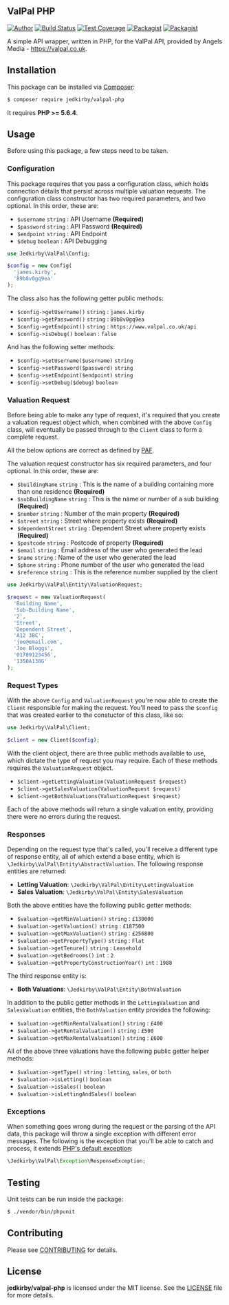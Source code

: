 ValPal PHP
-------
[![Author](https://img.shields.io/badge/author-@jedkirby-blue.svg?style=flat-square)](https://twitter.com/jedkirby)
[![Build Status](https://img.shields.io/travis/jedkirby/valpal-php/master.svg?style=flat-square)](https://travis-ci.org/jedkirby/valpal-php)
[![Test Coverage](https://img.shields.io/coveralls/jedkirby/valpal-php/master.svg?style=flat-square)](https://coveralls.io/github/jedkirby/valpal-php)
[![Packagist](https://img.shields.io/packagist/vpre/jedkirby/valpal-php.svg?style=flat-square)](https://packagist.org/packages/jedkirby/valpal-php)
[![Packagist](https://img.shields.io/packagist/l/jedkirby/valpal-php.svg?style=flat-square)](https://github.com/jedkirby/valpal-php/blob/master/LICENSE)

A simple API wrapper, written in PHP, for the ValPal API, provided by Angels Media - https://valpal.co.uk.

Installation
-------

This package can be installed via [Composer]:

``` bash
$ composer require jedkirby/valpal-php
```

It requires **PHP >= 5.6.4**.

Usage
-------

Before using this package, a few steps need to be taken.

### Configuration

This package requires that you pass a configuration class, which holds connection details that persist across multiple valuation requests. The configuration class constructor has two required parameters, and two optional. In this order, these are:

- `$username` `string` : API Username **(Required)**
- `$password` `string` : API Password **(Required)**
- `$endpoint` `string` : API Endpoint
- `$debug` `boolean` : API Debugging

``` php
use Jedkirby\ValPal\Config;

$config = new Config(
  'james.kirby',
  '89b8v0gq9ea'
);
```

The class also has the following getter public methods:

- `$config->getUsername()` `string` : `james.kirby`
- `$config->getPassword()` `string` : `89b8v0gq9ea`
- `$config->getEndpoint()` `string` : `https://www.valpal.co.uk/api`
- `$config->isDebug()` `boolean` : `false`

And has the following setter methods:

- `$config->setUsername($username)` `string`
- `$config->setPassword($password)` `string`
- `$config->setEndpoint($endpoint)` `string`
- `$config->setDebug($debug)` `boolean`

### Valuation Request

Before being able to make any type of request, it's required that you create a valuation request object which, when combined with the above `Config` class, will eventually be passed through to the `Client` class to form a complete request.

All the below options are correct as defined by [PAF].

The valuation request constructor has six required parameters, and four optional. In this order, these are:

- `$buildingName` `string` : This is the name of a building containing more than one residence **(Required)**
- `$subBuildingName` `string` : This is the name or number of a sub building **(Required)**
- `$number` `string` : Number of the main property **(Required)**
- `$street` `string` : Street where property exists **(Required)**
- `$dependentStreet` `string` : Dependent Street where property exists **(Required)**
- `$postcode` `string` : Postcode of property **(Required)**
- `$email` `string` : Email address of the user who generated the lead
- `$name` `string` : Name of the user who generated the lead
- `$phone` `string` : Phone number of the user who generated the lead
- `$reference` `string` : This is the reference number supplied by the client

``` php
use Jedkirby\ValPal\Entity\ValuationRequest;

$request = new ValuationRequest(
  'Building Name',
  'Sub-Building Name',
  '2',
  'Street',
  'Dependent Street',
  'A12 3BC',
  'joe@email.com',
  'Joe Bloggs',
  '01789123456',
  '13S0A138G'
);
```

### Request Types

With the above `Config` and `ValuationRequest` you're now able to create the `Client` responsible for making the request. You'll need to pass the `$config` that was created earlier to the constuctor of this class, like so:

``` php
use Jedkirby\ValPal\Client;

$client = new Client($config);
```

With the client object, there are three public methods available to use, which dictate the type of request you may require. Each of these methods requires the `ValuationRequest` object.

- `$client->getLettingValuation(ValuationRequest $request)`
- `$client->getSalesValuation(ValuationRequest $request)`
- `$client->getBothValuations(ValuationRequest $request)`

Each of the above methods will return a single valuation entity, providing there were no errors during the request.

### Responses

Depending on the request type that's called, you'll receive a different type of response entity, all of which extend a base entity, which is `\Jedkirby\ValPal\Entity\AbstractValuation`. The following response entities are returned:

- **Letting Valuation**: `\Jedkirby\ValPal\Entity\LettingValuation`
- **Sales Valuation**: `\Jedkirby\ValPal\Entity\SalesValuation`

Both the above entities have the following public getter methods:

- `$valuation->getMinValuation()` `string` : `£130000`
- `$valuation->getValuation()` `string` : `£187500`
- `$valuation->getMaxValuation()` `string` : `£256800`
- `$valuation->getPropertyType()` `string` : `Flat`
- `$valuation->getTenure()` `string` : `Leasehold`
- `$valuation->getBedrooms()` `int` : `2`
- `$valuation->getPropertyConstructionYear()` `int` : `1988`

The third response entity is:

- **Both Valuations**: `\Jedkirby\ValPal\Entity\BothValuation`

In addition to the public getter methods in the `LettingValuation` and `SalesValuation` entities, the `BothValuation` entity provides the following:

- `$valuation->getMinRentalValuation()` `string` : `£400`
- `$valuation->getRentalValuation()` `string` : `£500`
- `$valuation->getMaxRentalValuation()` `string` : `£600`

All of the above three valuations have the following public getter helper methods:

- `$valuation->getType()` `string` : `letting`, `sales`, or `both`
- `$valuation->isLetting()` `boolean`
- `$valuation->isSales()` `boolean`
- `$valuation->isLettingAndSales()` `boolean`

### Exceptions

When something goes wrong during the request or the parsing of the API data, this package will throw a single exception with different error messages. The following is the exception that you'll be able to catch and process, it extends [PHP's default exception](http://php.net/manual/en/class.exception.php):

``` php
\Jedkirby\ValPal\Exception\ResponseException;
```

Testing
-------

Unit tests can be run inside the package:

``` bash
$ ./vendor/bin/phpunit
```

Contributing
-------

Please see [CONTRIBUTING](CONTRIBUTING.md) for details.

License
-------

**jedkirby/valpal-php** is licensed under the MIT license. See the [LICENSE](LICENSE) file for more details.

[Composer]: https://getcomposer.org
[PAF]: http://www.pcapredict.com/en-gb/royal-mail-paf
